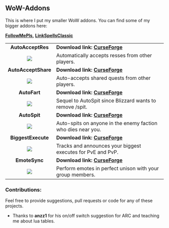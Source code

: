 ## WoW-Addons
This is where I put my smaller WoW addons. You can find some of my bigger addons here: 

**[FollowMePls](https://github.com/techiew/FollowMePls),**
**[LinkSpellsClassic](https://github.com/techiew/LinkSpellsClassic)**

<table>
 <tr>
  <td align="middle"><b>AutoAcceptRes</b></td>
  <td><b>Download link: <a href="https://www.curseforge.com/wow/addons/autoacceptres">CurseForge</a></b></td>
 </tr>
 <tr>
  <td align="middle"><img src="https://raw.githubusercontent.com/techiew/WoW-Addons/master/AutoAcceptRes/AutoAcceptRes%20icon.jpg"/></td>
  <td width="100%">Automatically accepts resses from other players.</td>
 </tr>
 
 <tr>
  <td align="middle"><b>AutoAcceptShare</b></td>
  <td><b>Download link: <a href="https://www.curseforge.com/wow/addons/autoacceptshare">CurseForge</a></b></td>
 </tr>
 <tr>
  <td align="middle"><img align="top" src="https://github.com/techiew/WoW-Addons/blob/master/AutoAcceptShare/AutoAcceptShare%20icon.jpg"/></td>
  <td>Auto-accepts shared quests from other players.</td>
 </tr>

 <tr>
  <td align="middle"><b>AutoFart</b></td>
  <td><b>Download link: <a href="https://www.curseforge.com/wow/addons/autofart">CurseForge</a></b></td>
 </tr>
 <tr>
  <td align="middle"><img align="top" src="https://raw.githubusercontent.com/techiew/WoW-Addons/master/AutoFart/AutoFart%20icon.jpg"/></td>
  <td>Sequel to AutoSpit since Blizzard wants to remove /spit.</td>
 </tr>
 
 <tr>
  <td align="middle"><b>AutoSpit</b></td>
  <td><b>Download link: <a href="https://www.curseforge.com/wow/addons/autospit">CurseForge</a></b></td>
 </tr>
 <tr>
  <td align="middle"><img align="top" src="https://github.com/techiew/WoW-Addons/blob/master/AutoSpit/AutoSpit%20icon.jpg"/></td>
  <td>Auto-spits on anyone in the enemy faction who dies near you.</td>
 </tr>

 <tr>
  <td align="middle"><b>BiggestExecute</b></td>
  <td><b>Download link: <a href="https://www.curseforge.com/wow/addons/biggestexecute">CurseForge</a></b></td>
 </tr>
 <tr>
  <td align="middle"><img align="top" src="https://github.com/techiew/WoW-Addons/blob/master/BiggestExecute/BiggestExecute%20icon.png"/></td>
  <td>Tracks and announces your biggest executes for PvE and PvP.</td>
 </tr>
 
 <tr>
  <td align="middle"><b>EmoteSync</b></td>
  <td><b>Download link: <a href="https://www.curseforge.com/wow/addons/emotesync">CurseForge</a></b></td>
 </tr>
 <tr>
  <td align="middle"><img align="top" src="https://raw.githubusercontent.com/techiew/WoW-Addons/master/EmoteSync/EmoteSync%20icon.jpg"/></td>
  <td>Perform emotes in perfect unison with your group members.</td>
 </tr>
</table>

### Contributions:
Feel free to provide suggestions, pull requests or code for any of these projects.

- Thanks to **anzz1** for his on/off switch suggestion for ARC and teaching me about lua tables.
